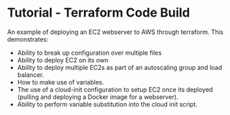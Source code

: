 # Tutorial - Terraform Code Build
An example of deploying an EC2 webserver to AWS through terraform. This demonstrates:

* Ability to break up configuration over multiple files
* Ability to deploy EC2 on its own
* Ability to deploy multiple EC2s as part of an autoscaling group and load balancer.
* How to make use of variables.
* The use of a cloud-init configuration to setup EC2 once its deployed (pulling and deploying a Docker image for a webserver).
* Ability to perform variable substitution into the cloud init script.